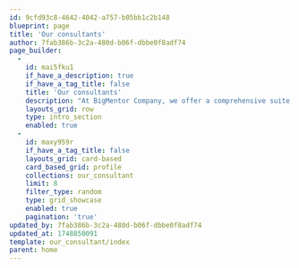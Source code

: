 ```yaml
---
id: 9cfd93c8-4642-4042-a757-b05bb1c2b148
blueprint: page
title: 'Our consultants'
author: 7fab386b-3c2a-480d-b06f-dbbe0f8adf74
page_builder:
  -
    id: mai5fku1
    if_have_a_description: true
    if_have_a_tag_title: false
    title: 'Our consultants'
    description: "At BigMentor Company, we offer a comprehensive suite of mentoring services designed to cater to the diverse needs of individuals and businesses. Our expert mentors provide personalized guidance to help you navigate the complexities of your professional journey. Whether you're a startup seeking to refine your business model, a leader aiming to enhance your leadership skills, or a professional looking to advance your career, our tailored mentoring programs are structured to support your specific goals. We focus on fostering growth through strategic advice, practical insights, and actionable plans that align with your unique aspirations."
    layouts_grid: row
    type: intro_section
    enabled: true
  -
    id: maxy959r
    if_have_a_tag_title: false
    layouts_grid: card-based
    card_based_grid: profile
    collections: our_consultant
    limit: 8
    filter_type: random
    type: grid_showcase
    enabled: true
    pagination: 'true'
updated_by: 7fab386b-3c2a-480d-b06f-dbbe0f8adf74
updated_at: 1748850091
template: our_consultant/index
parent: home
---
```

